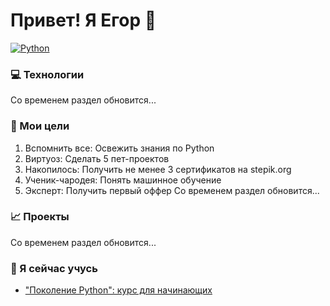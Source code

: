 # Привет! Я Егор 👋
[![Python](https://img.shields.io/badge/-Python-464646??style=flat-square&logo=Python)](https://www.python.org/)
### 💻 Технологии
Со временем раздел обновится...
### 🚀 Мои цели
1. Вспомнить все: Освежить знания по Python
2. Виртуоз: Сделать 5 пет-проектов
3. Накопилось: Получить не менее 3 сертификатов на stepik.org
4. Ученик-чародея: Понять машинное обучение
5. Эксперт: Получить первый оффер
Со временем раздел обновится...
### 📈 Проекты
Со временем раздел обновится...
### 🌱 Я сейчас учусь
- ["Поколение Python": курс для начинающих](https://stepik.org/course/58852/syllabus)
